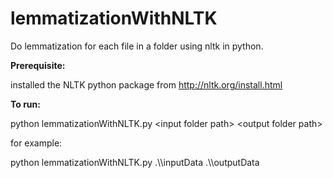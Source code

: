 lemmatizationWithNLTK
=====================

Do lemmatization for each file in a folder using nltk in python.

<b>Prerequisite: </b>

installed the NLTK python package from http://nltk.org/install.html


<b>To run:</b>

python lemmatizationWithNLTK.py \<input folder path\> \<output folder path\>

for example:

python lemmatizationWithNLTK.py .\\\\inputData .\\\\outputData
